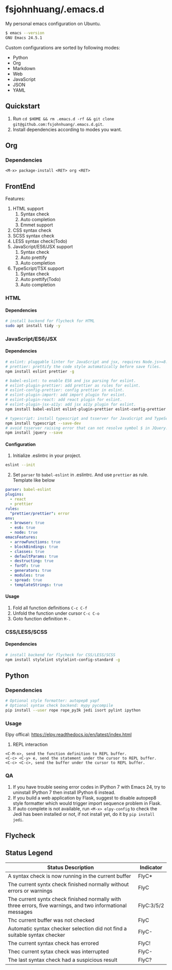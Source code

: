 # fsjohnhuang/.emacs.d
My personal emacs configuration on Ubuntu.

``` bash
$ emacs --version
GNU Emacs 24.5.1
```

Custom configurations are sorted by following modes:
* Python
* Org
* Markdown
* Web
* JavaScript
* JSON
* YAML

## Quickstart

1. Run `cd $HOME && rm .emacs.d -rf && git clone git@github.com:fsjohnhuang/.emacs.d.git`.
2. Install dependencies according to modes you want.

## Org
### Dependencies

``` elisp
<M-x> package-install <RET> org <RET>
```

## FrontEnd
Features:
1. HTML support
   1. Syntax check
   2. Auto completion
   3. Emmet support
2. CSS syntax check
3. SCSS syntax check
4. LESS syntax check(Todo)
6. JavaScript/ES6/JSX support
   1. Syntax check
   2. Auto prettify
   3. Auto completion
7. TypeScript/TSX support
   1. Syntax check
   2. Auto prettify(Todo)
   3. Auto completion

### HTML
#### Dependencies

``` bash
# install backend for flycheck for HTML
sudo apt install tidy -y
```

### JavaScript/ES6/JSX
#### Dependencies

``` bash
# eslint: pluggable linter for JavaScript and jsx, requires Node.js>=8.10 and npm > 3.
# prettier: prettify the code style automatically before save files.
npm install eslint prettier -g

# babel-eslint: to enable ES6 and jsx parsing for eslint.
# eslint-plugin-prettier: add prettier as rules for eslint.
# eslint-config-prettier: config prettier in eslint.
# eslint-plugin-import: add import plugin for eslint.
# eslint-plugin-react: add react plugin for eslint.
# eslint-plugin-jsx-a11y: add jsx a11y plugin for eslint.
npm install babel-eslint eslint-plugin-prettier eslint-config-prettier eslint-plugin-react eslint-plugin-jsx-a11y eslint-plugin-import --save-dev

# typescript: install typescript and tsserver for JavaScript and TypeScript.
npm install typescript --save-dev
# avoid tsserver raising error that can not resolve symbol $ in JQuery.
npm install jquery --save
```

#### Configuration
1. Initialize .eslintrc in your project.
``` bash
eslint --init
```
2. Set `parser` to `babel-eslint` in .eslintrc. And use `prettier` as rule. Template like below

``` yaml
parser: babel-eslint
plugins:
  - react
  - prettier
rules:
  "prettier/prettier": error
env:
  - browser: true
  - es6: true
  - node: true
emacsFeatures:
  - arrowFunctions: true
  - blockBindings: true
  - classes: true
  - defaultParams: true
  - destructing: true
  - forOf: true
  - generators: true
  - modules: true
  - spread: true
  - templateStrings: true
```

#### Usage
1. Fold all function definitions `C-c C-f`
2. Unfold the function under cursor `C-c C-o`
3. Goto function definition `M-.`

### CSS/LESS/SCSS
#### Dependencies

``` bash
# install backend for flycheck for CSS/LESS/SCSS
npm install stylelint stylelint-config-standard -g
```

## Python
### Dependencies

``` bash
# Optional style formatter: autopep8 yapf
# Optional syntax check backend: mypy pycompile
pip install --user rope rope_py3k jedi isort pylint ipython
```

### Usage

Elpy offical: https://elpy.readthedocs.io/en/latest/index.html

1. REPL interaction
``` elisp
<C-M-x>, send the function definition to REPL buffer.
<C-c> <C-y> e, send the statement under the cursor to REPL buffer.
<C-c> <C-c>, send the buffer under the cursor to REPL buffer.
```

### QA

1. If you have trouble seeing error codes in IPython 7 with Emacs 24, try to uninstall IPython 7 then install IPython 6 instead.
2. If you build a web application by Flask, suggest to disable autopep8 style formatter which would trigger import sequence problem in Flask.
3. If auto complete is not available, run `<M-x> elpy-config` to check the Jedi has been installed or not, if not install yet, do it by `pip install jedi`.

## Flycheck
## Status Legend
|Status Description | Indicator |
| ----------------- | ------------------ |
|A syntax check is now running in the current buffer | FlyC*|
|The current syntx check finished normally without errors or warnings| FlyC|
|The current syntx check finished normally with three errors, five warnings, and two informational messages| FlyC:3/5/2|
|Thc current buffer was not checked| FlyC|
|Automatic syntax checker selection did not find a suitable syntax checker| FlyC-|
|The current syntax check has errored | FlyC!|
|Thec current sytax check was interrupted| FlyC-|
|The last syntax check had a suspicious result | FlyC?|
